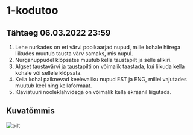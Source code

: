 # 1-kodutoo

## Tähtaeg 06.03.2022 23:59

1. Lehe nurkades on eri värvi poolkaarjad nupud, mille kohale hiirega liikudes muutub tausta värv samaks, mis nupul.
2. Nurganuppudel klõpsates muutub kella taustapilt ja selle allkiri.
3. Algset taustavärvi ja taustapilti on võimalik taastada, kui liikuda kella kohale või sellele klõpsata.
4. Kella kohal paiknevad keelevaliku nupud EST ja ENG, millel vajutades muutub keel ning kellaformaat.
5. Klaviatuuri nooleklahvidega on võimalik kella ekraanil liigutada.

## Kuvatõmmis
![pilt](https://user-images.githubusercontent.com/90237413/156449005-32942da8-26cf-4cb0-978b-0fa010f64ab8.png)
